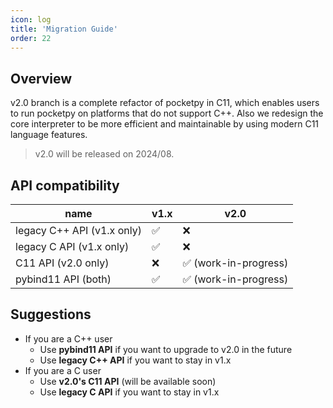 ```yaml
---
icon: log
title: 'Migration Guide'
order: 22
---
```


## Overview

v2.0 branch is a complete refactor of pocketpy in C11,
which enables users to run pocketpy on platforms that do not support C++.
Also we redesign the core interpreter to be more efficient and maintainable
by using modern C11 language features.

> v2.0 will be released on 2024/08.

## API compatibility

|  name | v1.x | v2.0 |
| --- | --- | --- |
| legacy C++ API (v1.x only) | ✅ | ❌ |
| legacy C API (v1.x only) | ✅ | ❌ |
| C11 API (v2.0 only) | ❌ | ✅ (work-in-progress) |
| pybind11 API (both) | ✅ | ✅ (work-in-progress) |

## Suggestions

- If you are a C++ user
    - Use **pybind11 API** if you want to upgrade to v2.0 in the future
    - Use **legacy C++ API** if you want to stay in v1.x
- If you are a C user
    - Use **v2.0's C11 API** (will be available soon)
    - Use **legacy C API** if you want to stay in v1.x
